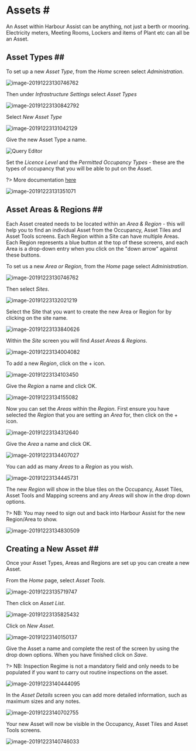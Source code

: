 # Assets \#

An Asset within Harbour Assist can be anything, not just a berth or mooring. Electricity meters, Meeting Rooms, Lockers and items of Plant etc can all be an Asset.

## Asset Types \#\#

To set up a new _Asset Type_, from the _Home_ screen select _Administration_.

![image-20191223130746762](../.gitbook/assets/image-20191223130746762.png)

Then under _Infrastructure Settings_ select _Asset Types_

![image-20191223130842792](../.gitbook/assets/image-20191223130842792.png)

Select _New Asset Type_

![image-20191223131042129](../.gitbook/assets/image-20191223131042129.png)

Give the new Asset Type a name.

![Query Editor](../.gitbook/assets/Assets4.png)

Set the _Licence Level_ and the _Permitted Occupancy Types_ - these are the types of occupancy that you will be able to put on the Asset.

?&gt; More documentation [here](https://github.com/glaidler/docs-1/tree/a9b2fde53025657e319d99966ea9a02a32cbd61d/AssetsOccupancy/AssetsOccupancy/Occupancies/README.md)

![image-20191223131351071](../.gitbook/assets/image-20191223131351071.png)

## Asset Areas & Regions \#\#

Each Asset created needs to be located within an _Area & Region_ - this will help you to find an individual Asset from the Occupancy, Asset Tiles and Asset Tools screens. Each Region within a Site can have multiple Areas. Each Region represents a blue button at the top of these screens, and each Area is a drop-down entry when you click on the "down arrow" against these buttons.

To set us a new _Area or Region_, from the _Home_ page select _Administration_.

![image-20191223130746762](../.gitbook/assets/image-20191223130746762.png)

Then select _Sites_.

![image-20191223132021219](../.gitbook/assets/image-20191223132021219.png)

Select the Site that you want to create the new Area or Region for by clicking on the site name.

![image-20191223133840626](../.gitbook/assets/image-20191223133840626.png)

Within the _Site_ screen you will find _Asset Areas & Regions_.

![image-20191223134004082](../.gitbook/assets/image-20191223134004082.png)

To add a new _Region_, click on the + icon.

![image-20191223134103450](../.gitbook/assets/image-20191223134103450.png)

Give the _Region_ a name and click OK.

![image-20191223134155082](../.gitbook/assets/image-20191223134155082.png)

Now you can set the _Areas_ within the _Region_. First ensure you have selected the _Region_ that you are setting an _Area_ for, then click on the + icon.

![image-20191223134312640](../.gitbook/assets/image-20191223134312640.png)

Give the _Area_ a name and click OK.

![image-20191223134407027](../.gitbook/assets/image-20191223134407027.png)

You can add as many _Areas_ to a _Region_ as you wish.

![image-20191223134445731](../.gitbook/assets/image-20191223134445731.png)

The new _Region_ will show in the blue tiles on the Occupancy, Asset Tiles, Asset Tools and Mapping screens and any _Areas_ will show in the drop down options.

?&gt; NB: You may need to sign out and back into Harbour Assist for the new Region/Area to show.

![image-20191223134830509](../.gitbook/assets/image-20191223134830509.png)

## Creating a New Asset \#\#

Once your Asset Types, Areas and Regions are set up you can create a new Asset.

From the _Home_ page, select _Asset Tools_.

![image-20191223135719747](../.gitbook/assets/image-20191223135719747.png)

Then click on _Asset List_.

![image-20191223135825432](../.gitbook/assets/image-20191223135825432.png)

Click on _New Asset_.

![image-20191223140150137](../.gitbook/assets/image-20191223140150137.png)

Give the Asset a name and complete the rest of the screen by using the drop down options. When you have finished click on _Save_.

?&gt; NB: Inspection Regime is not a mandatory field and only needs to be populated if you want to carry out routine inspections on the asset.

![image-20191223140444095](../.gitbook/assets/image-20191223140444095.png)

In the _Asset Details_ screen you can add more detailed information, such as maximum sizes and any notes.

![image-20191223140702755](../.gitbook/assets/image-20191223140702755.png)

Your new Asset will now be visible in the Occupancy, Asset Tiles and Asset Tools screens.

![image-20191223140746033](../.gitbook/assets/image-20191223140746033.png)

